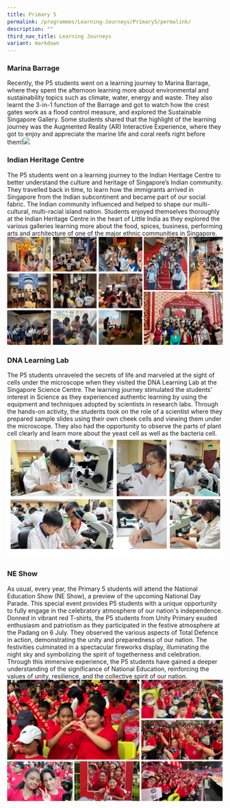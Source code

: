 ```yaml
---
title: Primary 5
permalink: /programmes/Learning-Journeys/Primary5/permalink/
description: ""
third_nav_title: Learning Journeys
variant: markdown
---
```

### **Marina Barrage** 
Recently, the P5 students went on a learning journey to Marina Barrage, where they spent the afternoon learning more about environmental and sustainability topics such as climate, water, energy and waste. They also learnt the 3-in-1 function of the Barrage and got to watch how the crest gates work as a flood control measure, and explored the Sustainable Singapore Gallery. Some students shared that the highlight of the learning journey was the Augmented Reality (AR) Interactive Experience, where they got to enjoy and appreciate the marine life and coral reefs right before them!![](/images/Learning%20Journeys/2022/Primary%205/2022%20P5%20Marina%20Barrage.jpg)
### **Indian Heritage Centre**
The P5 students went on a learning journey to the Indian Heritage Centre to better understand the culture and heritage of Singapore’s Indian community. They travelled back in time, to learn how the immigrants arrived in Singapore from the Indian subcontinent and became part of our social fabric. The Indian community influenced and helped to shape our multi-cultural, multi-racial island nation. Students enjoyed themselves thoroughly at the Indian Heritage Centre in the heart of Little India as they explored the various galleries learning more about the food, spices, business, performing arts and architecture of one of the major ethnic communities in Singapore.
![](/images/Learning%20Journeys/2023/Primary%205/p5%20ihc.png)

### **DNA Learning Lab** 
The P5 students unraveled the secrets of life and marveled at the sight of cells under the microscope when they visited the DNA Learning Lab at the Singapore Science Centre. The learning journey stimulated the students' interest in Science as they experienced authentic learning by using the equipment and techniques adopted by scientists in research labs. Through the hands-on activity, the students took on the role of a scientist where they prepared sample slides using their own cheek cells and viewing them under the microscope. They also had the opportunity to observe the parts of plant cell clearly and learn more about the yeast cell as well as the bacteria cell.
![](/images/Learning%20Journeys/2024/P5_DNA_Lab_photo_collage.jpg)

### **NE Show**
As usual, every year, the Primary 5 students will attend the National Education Show (NE Show), a preview of the upcoming National Day Parade. This special event provides P5 students with a unique opportunity to fully engage in the celebratory atmosphere of our nation's independence. <br>
Donned in vibrant red T-shirts, the P5 students from Unity Primary exuded enthusiasm and patriotism as they participated in the festive atmosphere at the Padang on 6 July. They observed the various aspects of Total Defence in action, demonstrating the unity and preparedness of our nation. The festivities culminated in a spectacular fireworks display, illuminating the night sky and symbolizing the spirit of togetherness and celebration.<br>
Through this immersive experience, the P5 students have gained a deeper understanding of the significance of National Education, reinforcing the values of unity, resilience, and the collective spirit of our nation.
![](/images/Learning%20Journeys/2024/Photo_collage.jpg)